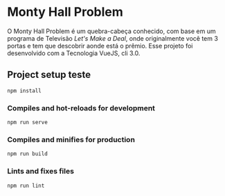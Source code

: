 # Monty Hall Problem
O Monty Hall Problem é um quebra-cabeça conhecido, com base em um programa de Televisão *Let's Make a Deal*, onde originalmente você tem 3 portas e tem que descobrir aonde está o prêmio.
Esse projeto foi desenvolvido com a Tecnologia VueJS, cli 3.0.

## Project setup teste
```
npm install
```

### Compiles and hot-reloads for development
```
npm run serve
```

### Compiles and minifies for production
```
npm run build
```

### Lints and fixes files
```
npm run lint
```
